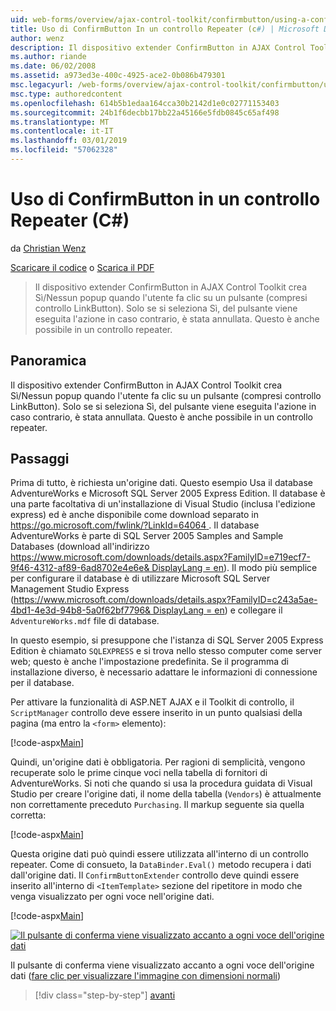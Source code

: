 ```yaml
---
uid: web-forms/overview/ajax-control-toolkit/confirmbutton/using-a-confirmbutton-in-a-repeater-cs
title: Uso di ConfirmButton In un controllo Repeater (c#) | Microsoft Docs
author: wenz
description: Il dispositivo extender ConfirmButton in AJAX Control Toolkit crea Sì/Nessun popup quando l'utente fa clic su un pulsante (compresi controllo LinkButton). Solo se è Sì...
ms.author: riande
ms.date: 06/02/2008
ms.assetid: a973ed3e-400c-4925-ace2-0b086b479301
msc.legacyurl: /web-forms/overview/ajax-control-toolkit/confirmbutton/using-a-confirmbutton-in-a-repeater-cs
msc.type: authoredcontent
ms.openlocfilehash: 614b5b1edaa164cca30b2142d1e0c02771153403
ms.sourcegitcommit: 24b1f6decbb17bb22a45166e5fdb0845c65af498
ms.translationtype: MT
ms.contentlocale: it-IT
ms.lasthandoff: 03/01/2019
ms.locfileid: "57062328"
---
```

<a name="using-a-confirmbutton-in-a-repeater-c"></a>Uso di ConfirmButton in un controllo Repeater (C#)
====================
da [Christian Wenz](https://github.com/wenz)

[Scaricare il codice](http://download.microsoft.com/download/8/6/d/86dea6c6-bb92-4fa6-aa14-f8c0f82100f5/ConfirmButton1.cs.zip) o [Scarica il PDF](http://download.microsoft.com/download/b/6/a/b6ae89ee-df69-4c87-9bfb-ad1eb2b23373/confirmbutton1CS.pdf)

> Il dispositivo extender ConfirmButton in AJAX Control Toolkit crea Sì/Nessun popup quando l'utente fa clic su un pulsante (compresi controllo LinkButton). Solo se si seleziona Sì, del pulsante viene eseguita l'azione in caso contrario, è stata annullata. Questo è anche possibile in un controllo repeater.


## <a name="overview"></a>Panoramica

Il dispositivo extender ConfirmButton in AJAX Control Toolkit crea Sì/Nessun popup quando l'utente fa clic su un pulsante (compresi controllo LinkButton). Solo se si seleziona Sì, del pulsante viene eseguita l'azione in caso contrario, è stata annullata. Questo è anche possibile in un controllo repeater.

## <a name="steps"></a>Passaggi

Prima di tutto, è richiesta un'origine dati. Questo esempio Usa il database AdventureWorks e Microsoft SQL Server 2005 Express Edition. Il database è una parte facoltativa di un'installazione di Visual Studio (inclusa l'edizione express) ed è anche disponibile come download separato in [ https://go.microsoft.com/fwlink/?LinkId=64064 ](https://go.microsoft.com/fwlink/?LinkId=64064). Il database AdventureWorks è parte di SQL Server 2005 Samples and Sample Databases (download all'indirizzo [ https://www.microsoft.com/downloads/details.aspx?FamilyID=e719ecf7-9f46-4312-af89-6ad8702e4e6e&amp; DisplayLang = en](https://www.microsoft.com/downloads/details.aspx?FamilyID=e719ecf7-9f46-4312-af89-6ad8702e4e6e&amp;DisplayLang=en)). Il modo più semplice per configurare il database è di utilizzare Microsoft SQL Server Management Studio Express ([https://www.microsoft.com/downloads/details.aspx?FamilyID=c243a5ae-4bd1-4e3d-94b8-5a0f62bf7796&amp; DisplayLang = en](https://www.microsoft.com/downloads/details.aspx?FamilyID=c243a5ae-4bd1-4e3d-94b8-5a0f62bf7796&amp;DisplayLang=en)) e collegare il `AdventureWorks.mdf` file di database.

In questo esempio, si presuppone che l'istanza di SQL Server 2005 Express Edition è chiamato `SQLEXPRESS` e si trova nello stesso computer come server web; questo è anche l'impostazione predefinita. Se il programma di installazione diverso, è necessario adattare le informazioni di connessione per il database.

Per attivare la funzionalità di ASP.NET AJAX e il Toolkit di controllo, il `ScriptManager` controllo deve essere inserito in un punto qualsiasi della pagina (ma entro la `<form>` elemento):

[!code-aspx[Main](using-a-confirmbutton-in-a-repeater-cs/samples/sample1.aspx)]

Quindi, un'origine dati è obbligatoria. Per ragioni di semplicità, vengono recuperate solo le prime cinque voci nella tabella di fornitori di AdventureWorks. Si noti che quando si usa la procedura guidata di Visual Studio per creare l'origine dati, il nome della tabella (`Vendors`) è attualmente non correttamente preceduto `Purchasing`. Il markup seguente sia quella corretta:

[!code-aspx[Main](using-a-confirmbutton-in-a-repeater-cs/samples/sample2.aspx)]

Questa origine dati può quindi essere utilizzata all'interno di un controllo repeater. Come di consueto, la `DataBinder.Eval()` metodo recupera i dati dall'origine dati. Il `ConfirmButtonExtender` controllo deve quindi essere inserito all'interno di `<ItemTemplate>` sezione del ripetitore in modo che venga visualizzato per ogni voce nell'origine dati.

[!code-aspx[Main](using-a-confirmbutton-in-a-repeater-cs/samples/sample3.aspx)]


[![Il pulsante di conferma viene visualizzato accanto a ogni voce dell'origine dati](using-a-confirmbutton-in-a-repeater-cs/_static/image2.png)](using-a-confirmbutton-in-a-repeater-cs/_static/image1.png)

Il pulsante di conferma viene visualizzato accanto a ogni voce dell'origine dati ([fare clic per visualizzare l'immagine con dimensioni normali](using-a-confirmbutton-in-a-repeater-cs/_static/image3.png))

> [!div class="step-by-step"]
> [avanti](using-a-confirmbutton-in-a-repeater-vb.md)
